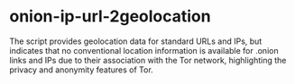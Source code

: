 # onion-ip-url-2geolocation
The script provides geolocation data for standard URLs and IPs, but indicates that no conventional location information is available for .onion links and IPs due to their association with the Tor network, highlighting the privacy and anonymity features of Tor.
